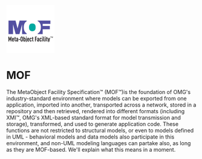 ![MOF](./icon.png)
# MOF
The MetaObject Facility Specification™ (MOF™)is the foundation of OMG's industry-standard environment where models can be exported from one application, imported into another, transported across a network, stored in a repository and then retrieved, rendered into different formats (including XMI™, OMG's XML-based standard format for model transmission and storage), transformed, and used to generate application code. These functions are not restricted to structural models, or even to models defined in UML - behavioral models and data models also participate in this environment, and non-UML modeling languages can partake also, as long as they are MOF-based. We'll explain what this means in a moment.  
